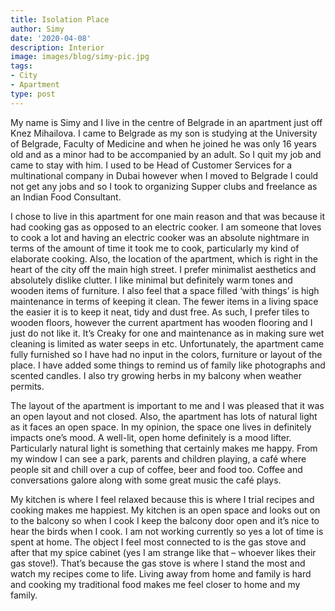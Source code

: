 ```yaml
---
title: Isolation Place
author: Simy
date: '2020-04-08'
description: Interior
image: images/blog/simy-pic.jpg
tags:
- City
- Apartment
type: post
---
```



My name is Simy and I live in the centre of Belgrade in an apartment just off Knez Mihailova. 
I came to Belgrade as my son is studying at the University of Belgrade, Faculty of Medicine and when he joined he was only 16 years old and as a minor had to be accompanied by an adult. So I quit my job and came to stay with him. I used to be Head of Customer Services for a multinational company in Dubai however when I moved to Belgrade I could not get any jobs and so I took to organizing Supper clubs and freelance as an Indian Food Consultant.

I chose to live in this apartment for one main reason and that was because it had cooking gas as opposed to an electric cooker. I am someone that loves to cook a lot and having an electric cooker was an absolute nightmare in terms of the amount of time it took me to cook, particularly my kind of elaborate cooking. Also, the location of the apartment, which is right in the heart of the city off the main high street.
I prefer minimalist aesthetics and absolutely dislike clutter. I like minimal but definitely warm tones and wooden items of furniture. I also feel that a space filled ‘with things’ is high maintenance in terms of keeping it clean. The fewer items in a living space the easier it is to keep it neat, tidy and dust free. As such, I prefer tiles to wooden floors, however the current apartment has wooden flooring and I just do not like it. It’s Creaky for one and maintenance as in making sure wet cleaning is limited as water seeps in etc.
Unfortunately, the apartment came fully furnished so I have had no input in the colors, furniture or layout of the place. I have added some things to remind us of family like photographs and scented candles. I also try growing herbs in my balcony when weather permits. 

The layout of the apartment is important to me and I was pleased that it was an open layout and not closed. Also, the apartment has lots of natural light as it faces an open space. In my opinion, the space one lives in definitely impacts one’s mood. A well-lit, open home definitely is a mood lifter. Particularly natural light is something that certainly makes me happy. 
From my window I can see a park, parents and children playing, a café where people sit and chill over a cup of coffee, beer and food too. Coffee and conversations galore along with some great music the café plays. 

My kitchen is where I feel relaxed because this is where I trial recipes and cooking makes me happiest. My kitchen is an open space and looks out on to the balcony so when I cook I keep the balcony door open and it’s nice to hear the birds when I cook. I am not working currently so yes a lot of time is spent at home.
The object I feel most connected to is the gas stove and after that my spice cabinet (yes I am strange like that – whoever likes their gas stove!). That’s because the gas stove is where I stand the most and watch my recipes come to life. Living away from home and family is hard and cooking my traditional food makes me feel closer to home and my family.
